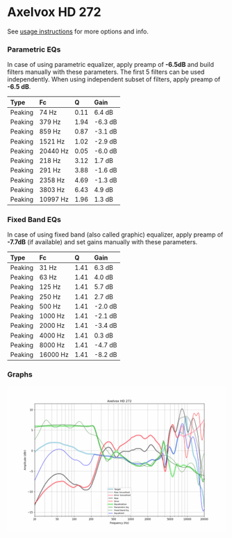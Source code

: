 # Axelvox HD 272
See [usage instructions](https://github.com/jaakkopasanen/AutoEq#usage) for more options and info.

### Parametric EQs
In case of using parametric equalizer, apply preamp of **-6.5dB** and build filters manually
with these parameters. The first 5 filters can be used independently.
When using independent subset of filters, apply preamp of **-6.5 dB**.

| Type    | Fc       |    Q | Gain    |
|:--------|:---------|:-----|:--------|
| Peaking | 74 Hz    | 0.11 | 6.4 dB  |
| Peaking | 379 Hz   | 1.94 | -6.3 dB |
| Peaking | 859 Hz   | 0.87 | -3.1 dB |
| Peaking | 1521 Hz  | 1.02 | -2.9 dB |
| Peaking | 20440 Hz | 0.05 | -6.0 dB |
| Peaking | 218 Hz   | 3.12 | 1.7 dB  |
| Peaking | 291 Hz   | 3.88 | -1.6 dB |
| Peaking | 2358 Hz  | 4.69 | -1.3 dB |
| Peaking | 3803 Hz  | 6.43 | 4.9 dB  |
| Peaking | 10997 Hz | 1.96 | 1.3 dB  |

### Fixed Band EQs
In case of using fixed band (also called graphic) equalizer, apply preamp of **-7.7dB**
(if available) and set gains manually with these parameters.

| Type    | Fc       |    Q | Gain    |
|:--------|:---------|:-----|:--------|
| Peaking | 31 Hz    | 1.41 | 6.3 dB  |
| Peaking | 63 Hz    | 1.41 | 4.0 dB  |
| Peaking | 125 Hz   | 1.41 | 5.7 dB  |
| Peaking | 250 Hz   | 1.41 | 2.7 dB  |
| Peaking | 500 Hz   | 1.41 | -2.0 dB |
| Peaking | 1000 Hz  | 1.41 | -2.1 dB |
| Peaking | 2000 Hz  | 1.41 | -3.4 dB |
| Peaking | 4000 Hz  | 1.41 | 0.3 dB  |
| Peaking | 8000 Hz  | 1.41 | -4.7 dB |
| Peaking | 16000 Hz | 1.41 | -8.2 dB |

### Graphs
![](./Axelvox%20HD%20272.png)